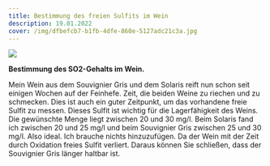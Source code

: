 ```yaml
---
title: Bestimmung des freien Sulfits im Wein
description: 19.01.2022
cover: /img/dfbefcb7-b1fb-4dfe-860e-5127adc21c3a.jpg
---
```

![](/img/2022-01-19-bepaling-vrije-sulfiet.jpg)

**Bestimmung des SO2-Gehalts im Wein.**

Mein Wein aus dem Souvignier Gris und dem Solaris reift nun schon seit einigen Wochen auf der Feinhefe. Zeit, die beiden Weine zu riechen und zu schmecken. Dies ist auch ein guter Zeitpunkt, um das vorhandene freie Sulfit zu messen. Dieses Sulfit ist wichtig für die Lagerfähigkeit des Weins. Die gewünschte Menge liegt zwischen 20 und 30 mg/l. Beim Solaris fand ich zwischen 20 und 25 mg/l und beim Souvignier Gris zwischen 25 und 30 mg/l. Also ideal. Ich brauche nichts hinzuzufügen. Da der Wein mit der Zeit durch Oxidation freies Sulfit verliert. Daraus können Sie schließen, dass der Souvignier Gris länger haltbar ist.